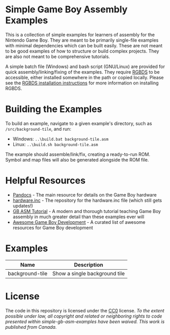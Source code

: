 # Simple Game Boy Assembly Examples

This is a collection of simple examples for learners of assembly for the Nintendo Game Boy. They are meant to be primarily single-file examples with minimal dependencies which can be built easily. These are not meant to be good examples of how to structure or build complex projects. They are also not meant to be comprehensive tutorials.

A simple batch file (Windows) and bash script (GNU/Linux) are provided for quick assembly/linking/fixing of the examples. They require [RGBDS](https://rgbds.gbdev.io/) to be accessible, either installed somewhere in the path or copied locally. Please see the [RGBDS installation instructions](https://rgbds.gbdev.io/install) for more information on installing RGBDS.

# Building the Examples

To build an example, navigate to a given example's directory, such as `/src/background-tile`, and run:

- Windows: `..\build.bat background-tile.asm`
- Linux: `..\build.sh background-tile.asm`

The example should assemble/link/fix, creating a ready-to-run ROM. Symbol and map files will also be generated alongside the ROM file.

# Helpful Resources

- [Pandocs](https://gbdev.io/pandocs/) - The main resource for details on the Game Boy hardware
- [hardware.inc](https://github.com/gbdev/hardware.inc) - The repository for the hardware.inc file (which still gets updates!)
- [GB ASM Tutorial](https://eldred.fr/gb-asm-tutorial/) - A modern and thorough tutorial teaching Game Boy assembly in much greater detail than these examples ever will
- [Awesome Game Boy Development](https://github.com/gbdev/awesome-gbdev) - A curated list of awesome resources for Game Boy development

# Examples

| Name              | Description                                     |
|-------------------|-------------------------------------------------|
|background-tile    | Show a single background tile                   |

# License

The code in this repository is licensed under the [CC0](https://creativecommons.org/publicdomain/zero/1.0/) license. *To the extent possible under law, all copyright and related or neighboring rights to code presented within simple-gb-asm-examples have been waived. This work is published from Canada.*
